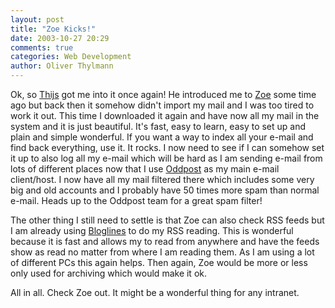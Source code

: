 ```yaml
---
layout: post
title: "Zoe Kicks!"
date: 2003-10-27 20:29
comments: true
categories: Web Development
author: Oliver Thylmann
---
```



Ok, so [Thijs](http://www.taospace.com/) got me into it once again! He introduced me to [Zoe](http://zoe.nu/) some time ago but back then it somehow didn't import my mail and I was too tired to work it out. This time I downloaded it again and have now all my mail in the system and it is just beautiful. It's fast, easy to learn, easy to set up and plain and simple wonderful. If you want a way to index all your e-mail and find back everything, use it. It rocks. I now need to see if I can somehow set it up to also log all my e-mail which will be hard as I am sending e-mail from lots of different places now that I use [Oddpost](http://www.oddpost.com/) as my main e-mail client/host. I now have all my mail filtered there which includes some very big and old accounts and I probably have 50 times more spam than normal e-mail. Heads up to the Oddpost team for a great spam filter!

The other thing I still need to settle is  that Zoe can also check RSS feeds but I am already using [Bloglines](http://www.bloglines.com/) to do my RSS reading. This is wonderful because it is fast and allows my to read from anywhere and have the feeds show as read no matter from where I am reading them. As I am using a lot of different PCs this again helps. Then again, Zoe would be more or less only used for archiving which would make it ok. 

All in all. Check Zoe out. It might be a wonderful thing for any intranet.


